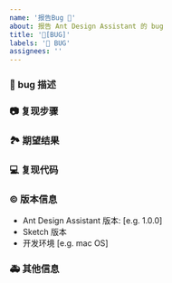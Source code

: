 ```yaml
---
name: '报告Bug 🐛'
about: 报告 Ant Design Assistant 的 bug
title: '🐛[BUG]'
labels: '🐛 BUG'
assignees: ''
---
```


### 🐛 bug 描述

<!--
详细地描述 bug，让大家都能理解
-->

### 📷 复现步骤

<!--
清晰描述复现步骤，让别人也能看到问题
-->

### 🏞 期望结果

<!--
描述你原本期望看到的结果
-->

### 💻 复现代码

<!--
提供可复现的代码，仓库，或线上示例
-->

### © 版本信息

- Ant Design Assistant 版本: [e.g. 1.0.0]
- Sketch 版本
- 开发环境 [e.g. mac OS]

### 🚑 其他信息

<!--
如截图等其他信息可以贴在这里
-->
